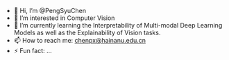- 👋 Hi, I’m @PengSyuChen
- 👀 I’m interested in Computer Vision
- 🌱 I’m currently learning the Interpretability of Multi-modal Deep Learning Models as well as the Explainability of Vision tasks.
- 📫 How to reach me: [chenpx@hainanu.edu.cn](mailto:chenpx@hainanu.edu.cn)
- ⚡ Fun fact: ...

